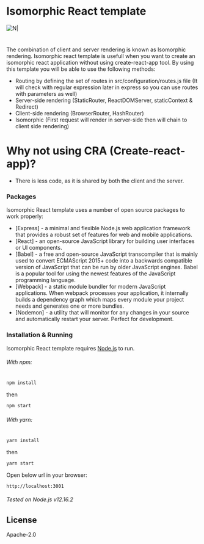 # Isomorphic React template

![N|](https://upload.wikimedia.org/wikipedia/commons/thumb/a/a7/React-icon.svg/220px-React-icon.svg.png)
#
The combination of client and server rendering is known as Isomorphic rendering. Isomorphic react template is usefull when you want to create an isomorphic react application without using create-react-app tool. By using this template you will be able to use the following methods:

  - Routing by defining the set of routes in src/configuration/routes.js file (It will check with regular expression later in express so you can use routes with parameters as well)
  - Server-side rendering (StaticRouter, ReactDOMServer, staticContext & Redirect)
  - Client-side rendering (BrowserRouter, HashRouter)
  - Isomorphic (First request will render in server-side then will chain to client side rendering)

# Why not using CRA (Create-react-app)?

  - There is less code, as it is shared by both the client and the server.

### Packages

Isomorphic React template uses a number of open source packages to work properly:

* [Express] - a minimal and flexible Node.js web application framework that provides a robust set of features for web and mobile applications.
* [React] - an open-source JavaScript library for building user interfaces or UI components.
* [Babel] - a free and open-source JavaScript transcompiler that is mainly used to convert ECMAScript 2015+ code into a backwards compatible version of JavaScript that can be run by older JavaScript engines. Babel is a popular tool for using the newest features of the JavaScript programming language. 
* [Webpack] - a static module bundler for modern JavaScript applications. When webpack processes your application, it internally builds a dependency graph which maps every module your project needs and generates one or more bundles.
* [Nodemon] - a utility that will monitor for any changes in your source and automatically restart your server. Perfect for development.

### Installation & Running

Isomorphic React template requires [Node.js](https://nodejs.org/) to run.
###### With npm:
#
```sh
npm install 
```
then
```sh
npm start 
```
###### With yarn:
#
```sh
yarn install 
```
then
```sh
yarn start 
```
Open below url in your browser:
```
http://localhost:3001 
```
###### Tested on Node.js v12.16.2


License
----

Apache-2.0

